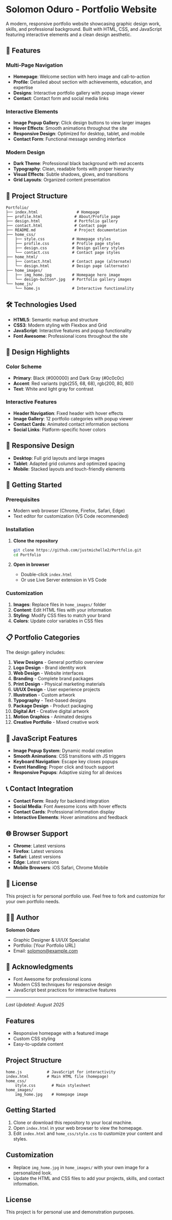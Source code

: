 # Solomon Oduro - Portfolio Website

A modern, responsive portfolio website showcasing graphic design work, skills, and professional background. Built with HTML, CSS, and JavaScript featuring interactive elements and a clean design aesthetic.

## 🌟 Features

### **Multi-Page Navigation**
- **Homepage**: Welcome section with hero image and call-to-action
- **Profile**: Detailed about section with achievements, education, and expertise
- **Designs**: Interactive portfolio gallery with popup image viewer
- **Contact**: Contact form and social media links

### **Interactive Elements**
- **Image Popup Gallery**: Click design buttons to view larger images
- **Hover Effects**: Smooth animations throughout the site
- **Responsive Design**: Optimized for desktop, tablet, and mobile
- **Contact Form**: Functional message sending interface

### **Modern Design**
- **Dark Theme**: Professional black background with red accents
- **Typography**: Clean, readable fonts with proper hierarchy
- **Visual Effects**: Subtle shadows, glows, and transitions
- **Grid Layouts**: Organized content presentation

## 🚀 Project Structure

```
Portfolio/
├── index.html                 # Homepage
├── profile.html              # About/Profile page
├── design.html               # Portfolio gallery
├── contact.html              # Contact page
├── README.md                 # Project documentation
├── home_css/
│   ├── style.css            # Homepage styles
│   ├── profile.css          # Profile page styles
│   ├── design.css           # Design gallery styles
│   └── contact.css          # Contact page styles
├── home_html/
│   ├── contact.html         # Contact page (alternate)
│   └── design.html          # Design page (alternate)
├── home_images/
│   ├── img_home.jpg         # Homepage hero image
│   └── design-button*.jpg   # Portfolio gallery images
└── home_js/
    └── home.js              # Interactive functionality
```

## 🛠️ Technologies Used

- **HTML5**: Semantic markup and structure
- **CSS3**: Modern styling with Flexbox and Grid
- **JavaScript**: Interactive features and popup functionality
- **Font Awesome**: Professional icons throughout the site

## 🎨 Design Highlights

### **Color Scheme**
- **Primary**: Black (#000000) and Dark Gray (#0c0c0c)
- **Accent**: Red variants (rgb(255, 68, 68), rgb(200, 80, 80))
- **Text**: White and light gray for contrast

### **Interactive Features**
- **Header Navigation**: Fixed header with hover effects
- **Image Gallery**: 12 portfolio categories with popup viewer
- **Contact Cards**: Animated contact information sections
- **Social Links**: Platform-specific hover colors

## 📱 Responsive Design

- **Desktop**: Full grid layouts and large images
- **Tablet**: Adapted grid columns and optimized spacing
- **Mobile**: Stacked layouts and touch-friendly elements

## 🚀 Getting Started

### **Prerequisites**
- Modern web browser (Chrome, Firefox, Safari, Edge)
- Text editor for customization (VS Code recommended)

### **Installation**
1. **Clone the repository**
   ```bash
   git clone https://github.com/justmichelle2/Portfolio.git
   cd Portfolio
   ```

2. **Open in browser**
   - Double-click `index.html`
   - Or use Live Server extension in VS Code

### **Customization**
1. **Images**: Replace files in `home_images/` folder
2. **Content**: Edit HTML files with your information
3. **Styling**: Modify CSS files to match your brand
4. **Colors**: Update color variables in CSS files

## 📋 Portfolio Categories

The design gallery includes:
1. **View Designs** - General portfolio overview
2. **Logo Design** - Brand identity work
3. **Web Design** - Website interfaces
4. **Branding** - Complete brand packages
5. **Print Design** - Physical marketing materials
6. **UI/UX Design** - User experience projects
7. **Illustration** - Custom artwork
8. **Typography** - Text-based designs
9. **Package Design** - Product packaging
10. **Digital Art** - Creative digital artwork
11. **Motion Graphics** - Animated designs
12. **Creative Portfolio** - Mixed creative work

## 🔧 JavaScript Features

- **Image Popup System**: Dynamic modal creation
- **Smooth Animations**: CSS transitions with JS triggers
- **Keyboard Navigation**: Escape key closes popups
- **Event Handling**: Proper click and touch support
- **Responsive Popups**: Adaptive sizing for all devices

## 📞 Contact Integration

- **Contact Form**: Ready for backend integration
- **Social Media**: Font Awesome icons with hover effects
- **Contact Cards**: Professional information display
- **Interactive Elements**: Hover animations and feedback

## 🌐 Browser Support

- **Chrome**: Latest versions
- **Firefox**: Latest versions
- **Safari**: Latest versions
- **Edge**: Latest versions
- **Mobile Browsers**: iOS Safari, Chrome Mobile

## 📄 License

This project is for personal portfolio use. Feel free to fork and customize for your own portfolio needs.

## 👨‍💻 Author

**Solomon Oduro**
- Graphic Designer & UI/UX Specialist
- Portfolio: [Your Portfolio URL]
- Email: solomon@example.com

## 🙏 Acknowledgments

- Font Awesome for professional icons
- Modern CSS techniques for responsive design
- JavaScript best practices for interactive features

---

*Last Updated: August 2025*

## Features
- Responsive homepage with a featured image
- Custom CSS styling
- Easy-to-update content

## Project Structure

```
home.js           # JavaScript for interactivity 
index.html        # Main HTML file (homepage)
home_css/
	style.css       # Main stylesheet
home_images/
	img_home.jpg    # Homepage image
```

## Getting Started
1. Clone or download this repository to your local machine.
2. Open `index.html` in your web browser to view the homepage.
3. Edit `index.html` and `home_css/style.css` to customize your content and styles.

## Customization
- Replace `img_home.jpg` in `home_images/` with your own image for a personalized look.
- Update the HTML and CSS files to add your projects, skills, and contact information.

## License
This project is for personal use and demonstration purposes.

